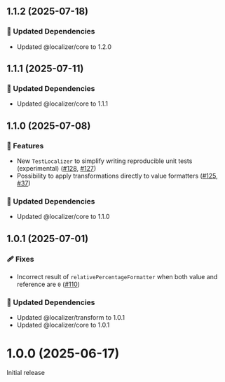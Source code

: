 ## 1.1.2 (2025-07-18)

### 🧱 Updated Dependencies

- Updated @localizer/core to 1.2.0

## 1.1.1 (2025-07-11)

### 🧱 Updated Dependencies

- Updated @localizer/core to 1.1.1

## 1.1.0 (2025-07-08)

### 🚀 Features

- New `TestLocalizer` to simplify writing reproducible unit tests (experimental) ([#128](https://github.com/124c4a/localizer/pull/128), [#127](https://github.com/124c4a/localizer/issues/127))
- Possibility to apply transformations directly to value formatters ([#125](https://github.com/124c4a/localizer/pull/125), [#37](https://github.com/124c4a/localizer/issues/37))

### 🧱 Updated Dependencies

- Updated @localizer/core to 1.1.0

## 1.0.1 (2025-07-01)

### 🩹 Fixes

- Incorrect result of `relativePercentageFormatter` when both value and reference are `0` ([#110](https://github.com/124c4a/localizer/pull/110))

### 🧱 Updated Dependencies

- Updated @localizer/transform to 1.0.1
- Updated @localizer/core to 1.0.1

# 1.0.0 (2025-06-17)

Initial release
